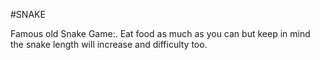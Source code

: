#SNAKE

Famous old Snake Game:.
Eat food as much as you can but keep in mind the snake length will increase and difficulty too.
